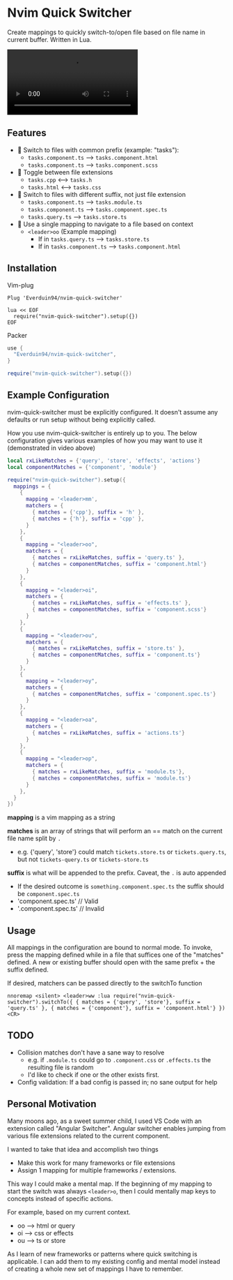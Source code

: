 # Nvim Quick Switcher
Create mappings to quickly switch-to/open file based on file name in current buffer. Written in Lua.

![Demo](https://user-images.githubusercontent.com/14320878/147480710-a7359fe2-38dd-4d75-96d2-e6cf13a90a15.mp4)

## Features
- 🦕 Switch to files with common prefix (example: "tasks"):
  - `tasks.component.ts` --> `tasks.component.html`
  - `tasks.component.ts` --> `tasks.component.scss`
- 🦎 Toggle between file extensions
  - `tasks.cpp` <--> `tasks.h`
  - `tasks.html` <--> `tasks.css`
- 🐙 Switch to files with different suffix, not just file extension
  - `tasks.component.ts` --> `tasks.module.ts`
  - `tasks.component.ts` --> `tasks.component.spec.ts`
  - `tasks.query.ts` --> `tasks.store.ts`
- 🔭 Use a single mapping to navigate to a file based on context
  - `<leader>oo` (Example mapping) 
    - If in `tasks.query.ts` --> `tasks.store.ts`
    - If in `tasks.component.ts` --> `tasks.component.html`

## Installation
Vim-plug
```vimscript
Plug 'Everduin94/nvim-quick-switcher'

lua << EOF
  require("nvim-quick-switcher").setup({}) 
EOF
```

Packer
```lua
use {
  "Everduin94/nvim-quick-switcher",
}

require("nvim-quick-switcher").setup({}) 
```

## Example Configuration
nvim-quick-switcher must be explicitly configured. It doesn't assume any
defaults or run setup without being explicitly called.

How you use nvim-quick-switcher is entirely up to you. The below configuration
gives various examples of how you may want to use it (demonstrated in video above)

```lua
local rxLikeMatches = {'query', 'store', 'effects', 'actions'}
local componentMatches = {'component', 'module'}

require("nvim-quick-switcher").setup({
  mappings = {
    {
      mapping = '<leader>mm',
      matchers = {
        { matches = {'cpp'}, suffix = 'h' },
        { matches = {'h'}, suffix = 'cpp' },
      }
    },
    {
      mapping = "<leader>oo",
      matchers = {
        { matches = rxLikeMatches, suffix = 'query.ts' },
        { matches = componentMatches, suffix = 'component.html'}
      }
    },
    {
      mapping = "<leader>oi",
      matchers = {
        { matches = rxLikeMatches, suffix = 'effects.ts' },
        { matches = componentMatches, suffix = 'component.scss'}
      }
    },
    {
      mapping = "<leader>ou",
      matchers = {
        { matches = rxLikeMatches, suffix = 'store.ts' },
        { matches = componentMatches, suffix = 'component.ts'}
      }
    },
    {
      mapping = "<leader>oy",
      matchers = {
        { matches = componentMatches, suffix = 'component.spec.ts'}
      }
    },
    {
      mapping = "<leader>oa",
      matchers = {
        { matches = rxLikeMatches, suffix = 'actions.ts'}
      }
    },
    {
      mapping = "<leader>op",
      matchers = {
        { matches = rxLikeMatches, suffix = 'module.ts'},
        { matches = componentMatches, suffix = 'module.ts'}
      }
    },
  }
})
```

**mapping** is a vim mapping as a string

**matches** is an array of strings that will perform an == match on the current file name split by `.`
- e.g. {'query', 'store'} could match `tickets.store.ts` or `tickets.query.ts`, but not `tickets-query.ts` or `tickets-store.ts`

**suffix** is what will be appended to the prefix. Caveat, the `.` is auto appended
- If the desired outcome is `something.component.spec.ts` the suffix should be `component.spec.ts`
- 'component.spec.ts' // Valid
- '.component.spec.ts' // Invalid


## Usage
All mappings in the configuration are bound to normal mode. 
To invoke, press the mapping defined while in a file
that suffices one of the "matches" defined. A new or existing buffer 
should open with the same prefix + the suffix defined.

If desired, matchers can be passed directly to the switchTo function
```
nnoremap <silent> <leader>ww :lua require("nvim-quick-switcher").switchTo({ { matches = {'query', 'store'}, suffix = 'query.ts' }, { matches = {'component'}, suffix = 'component.html'} })<CR>
```

## TODO
- Collision matches don't have a sane way to resolve
  - e.g. if `.module.ts` could go to `.component.css` or `.effects.ts` the resulting file is random
  - I'd like to check if one or the other exists first.
- Config validation: If a bad config is passed in; no sane output for help

## Personal Motivation
Many moons ago, as a sweet summer child, I used VS Code with an extension called "Angular Switcher".
Angular switcher enables jumping from various file extensions related to the current component.

I wanted to take that idea and accomplish two things
- Make this work for many frameworks or file extensions
- Assign 1 mapping for multiple frameworks / extensions.

This way I could make a mental map. If the beginning of my 
mapping to start the switch was always `<leader>o`, then I could
mentally map keys to concepts instead of specific actions.

For example, based on my current context.
- oo --> html or query
- oi --> css or effects
- ou --> ts or store

As I learn of new frameworks or patterns where quick switching is
applicable. I can add them to my existing config and mental model 
instead of creating a whole new set of mappings I have to remember.

